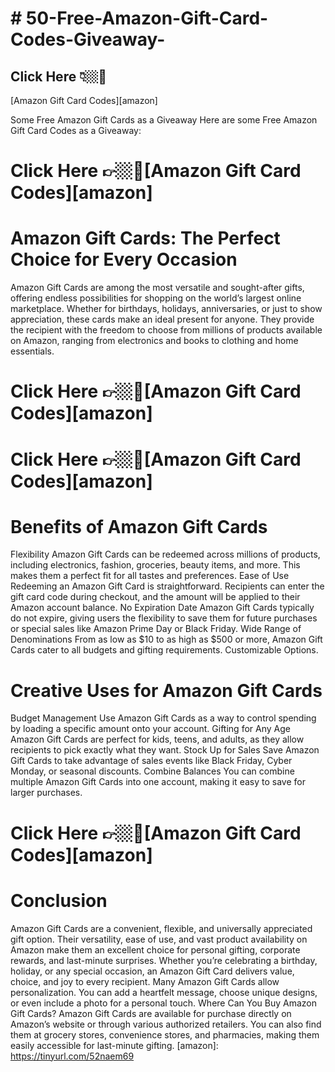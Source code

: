 # # 50-Free-Amazon-Gift-Card-Codes-Giveaway-
## Click Here 👇🏼🎁
[Amazon Gift Card Codes][amazon]

Some Free Amazon Gift Cards as a Giveaway
Here are some Free Amazon Gift Card Codes as a Giveaway:

# Click Here 👉🏼🎁[Amazon Gift Card Codes][amazon]
# Amazon Gift Cards: The Perfect Choice for Every Occasion
Amazon Gift Cards are among the most versatile and sought-after gifts, offering endless possibilities for shopping on the world’s largest online marketplace. Whether for birthdays, holidays, anniversaries, or just to show appreciation, these cards make an ideal present for anyone. They provide the recipient with the freedom to choose from millions of products available on Amazon, ranging from electronics and books to clothing and home essentials.

# Click Here 👉🏼🎁[Amazon Gift Card Codes][amazon]
# Click Here 👉🏼🎁[Amazon Gift Card Codes][amazon]

# Benefits of Amazon Gift Cards
Flexibility
Amazon Gift Cards can be redeemed across millions of products, including electronics, fashion, groceries, beauty items, and more. This makes them a perfect fit for all tastes and preferences.
Ease of Use
Redeeming an Amazon Gift Card is straightforward. Recipients can enter the gift card code during checkout, and the amount will be applied to their Amazon account balance.
No Expiration Date
Amazon Gift Cards typically do not expire, giving users the flexibility to save them for future purchases or special sales like Amazon Prime Day or Black Friday.
Wide Range of Denominations
From as low as $10 to as high as $500 or more, Amazon Gift Cards cater to all budgets and gifting requirements.
Customizable Options.

# Creative Uses for Amazon Gift Cards
Budget Management
Use Amazon Gift Cards as a way to control spending by loading a specific amount onto your account.
Gifting for Any Age
Amazon Gift Cards are perfect for kids, teens, and adults, as they allow recipients to pick exactly what they want.
Stock Up for Sales
Save Amazon Gift Cards to take advantage of sales events like Black Friday, Cyber Monday, or seasonal discounts.
Combine Balances
You can combine multiple Amazon Gift Cards into one account, making it easy to save for larger purchases.

# Click Here 👉🏼🎁[Amazon Gift Card Codes][amazon]
# Conclusion
Amazon Gift Cards are a convenient, flexible, and universally appreciated gift option. Their versatility, ease of use, and vast product availability on Amazon make them an excellent choice for personal gifting, corporate rewards, and last-minute surprises. Whether you’re celebrating a birthday, holiday, or any special occasion, an Amazon Gift Card delivers value, choice, and joy to every recipient.
Many Amazon Gift Cards allow personalization. You can add a heartfelt message, choose unique designs, or even include a photo for a personal touch.
Where Can You Buy Amazon Gift Cards?
Amazon Gift Cards are available for purchase directly on Amazon’s website or through various authorized retailers. You can also find them at grocery stores, convenience stores, and pharmacies, making them easily accessible for last-minute gifting.
[amazon]: <https://tinyurl.com/52naem69>

